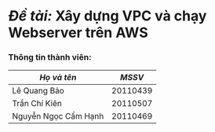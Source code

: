 # *Đề tài:* Xây dựng VPC và chạy Webserver trên AWS

### Thông tin thành viên:

|*Họ và tên*            |*MSSV*     |
|-----------------------|-----------|
|Lê Quang Bảo           | 20110439  |
|Trần Chí Kiên          | 20110507  |
|Nguyễn Ngọc Cẩm Hạnh   | 20110469  |